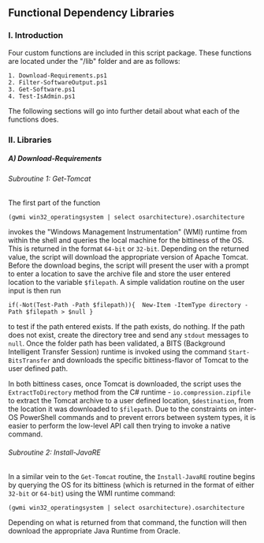 ## Functional Dependency Libraries

### I. Introduction
  Four custom functions are included in this script package. These functions are located under the "/lib" folder and are as follows:

    1. Download-Requirements.ps1
    2. Filter-SoftwareOutput.ps1
    3. Get-Software.ps1
    4. Test-IsAdmin.ps1

  The following sections will go into further detail about what each of the functions does.

### II. Libraries

##### A) *Download-Requirements*

###### Subroutine 1: Get-Tomcat

The first part of the function

`(gwmi win32_operatingsystem | select osarchitecture).osarchitecture`


invokes the "Windows Management Instrumentation" (WMI) runtime from within the shell and queries the local machine for the bittiness of the OS. This is returned in the format `64-bit` or `32-bit`. Depending on the returned value, the script will download the appropriate version of Apache Tomcat. Before the download begins, the script will present the user with a prompt to enter a location to save the archive file and store the user entered location to the variable `$filepath`. A simple validation routine on the user input is then run

`if(-Not(Test-Path -Path $filepath)){  New-Item -ItemType directory -Path $filepath > $null }`

to test if the path entered exists. If the path exists, do nothing. If the path does not exist, create the directory tree and send any `stdout` messages to `null`.
Once the folder path has been validated, a BITS (Background Intelligent Transfer Session) runtime is invoked using the command `Start-BitsTransfer` and downloads the specific bittiness-flavor of Tomcat to the user defined path.

In both bittiness cases, once Tomcat is downloaded, the script uses the `ExtractToDirectory` method from the C# runtime - `io.compression.zipfile` to extract the Tomcat archive to a user defined location, `$destination`, from the location it was downloaded to `$filepath`. Due to the constraints on inter-OS PowerShell commands and to prevent errors between system types, it is easier to perform the low-level API call then trying to invoke a native command.

###### Subroutine 2: Install-JavaRE

In a similar vein to the `Get-Tomcat` routine, the `Install-JavaRE` routine begins by querying the OS for its bittiness (which is returned in the format of either `32-bit` or `64-bit`) using the WMI runtime command:

`(gwmi win32_operatingsystem | select osarchitecture).osarchitecture`

Depending on what is returned from that command, the function will then download the appropriate Java Runtime from Oracle.
